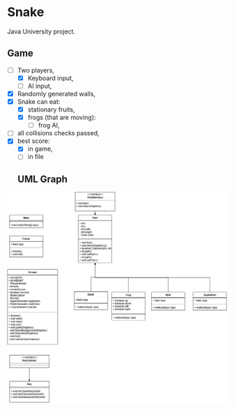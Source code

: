 # Snake
Java University project. 
## Game
- [ ] Two players,
  - [x] Keyboard input,
  - [ ] AI input,
- [x] Randomly generated walls,
- [x] Snake can eat: 
  - [x] stationary fruits,
  - [x] frogs (that are moving):
    - [ ] frog AI,
- [ ] all collisions checks passed,
- [x] best score:
  - [x] in game,
  - [ ] in file
  
  ## UML Graph
![UML Graph](https://github.com/jimmeryn/SnakeGame/blob/master/uml.png?raw=true)
